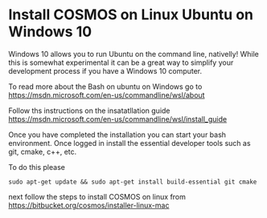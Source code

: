 # Install COSMOS on Linux Ubuntu on Windows 10

Windows 10 allows you to run Ubuntu on the command line, nativelly!
While this is somewhat experimental it can be a great way to simplify your development process if you have a Windows 10 computer.

To read more about the Bash on ubuntu on Windows go to
https://msdn.microsoft.com/en-us/commandline/wsl/about

Follow ths instructions on the insatatllation guide
https://msdn.microsoft.com/en-us/commandline/wsl/install_guide

Once you have completed the installation you can start your bash environment. Once logged in install the essential developer tools such as git, cmake, c++, etc.

To do this please 

```
sudo apt-get update && sudo apt-get install build-essential git cmake
```

next follow the steps to install COSMOS on linux from 
https://bitbucket.org/cosmos/installer-linux-mac


